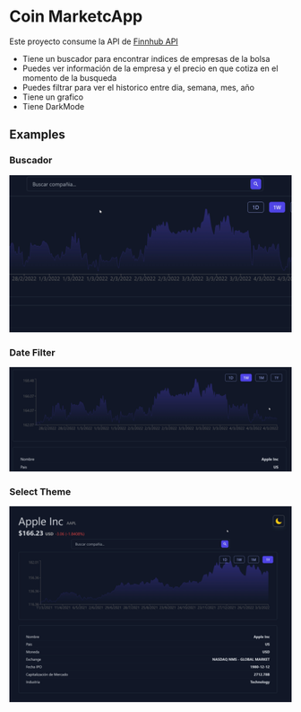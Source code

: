 # Coin MarketcApp

Este proyecto consume la API de [Finnhub API](https://finnhub.io/)

 - Tiene un buscador para encontrar indices de empresas de la bolsa
-  Puedes ver información de la empresa y el precio en que cotiza en el momento de la busqueda
- Puedes filtrar para ver el historico entre dia, semana, mes, año
- Tiene un grafico
- Tiene DarkMode


## Examples



### Buscador

<img  src="./src/assets/buscador.gif" />



### Date Filter

<img  src="./src/assets/chart-filter.gif" />



### Select Theme

<img  src="./src/assets/dark-mode.gif" />

